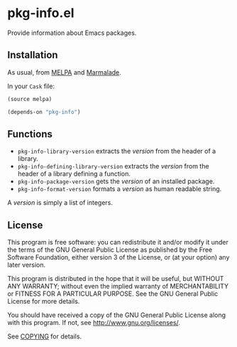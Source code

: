 pkg-info.el
===========

Provide information about Emacs packages.

Installation
------------

As usual, from [MELPA](http://melpa.milkbox.net) and
[Marmalade](http://marmalade-repo.org/).

In your `Cask` file:

```lisp
(source melpa)

(depends-on "pkg-info")
```

Functions
---------

- `pkg-info-library-version` extracts the *version* from the header of a library.
- `pkg-info-defining-library-version` extracts the *version* from the header of
  a library defining a function.
- `pkg-info-package-version` gets the *version* of an installed package.
- `pkg-info-format-version` formats a *version* as human readable string.

A *version* is simply a list of integers.

License
-------

This program is free software: you can redistribute it and/or modify it under
the terms of the GNU General Public License as published by the Free Software
Foundation, either version 3 of the License, or (at your option) any later
version.

This program is distributed in the hope that it will be useful, but WITHOUT ANY
WARRANTY; without even the implied warranty of MERCHANTABILITY or FITNESS FOR A
PARTICULAR PURPOSE.  See the GNU General Public License for more details.

You should have received a copy of the GNU General Public License along with
this program.  If not, see http://www.gnu.org/licenses/.

See [COPYING](https://github.com/lunaryorn/pkg-info.el/blob/master/COPYING) for
details.

